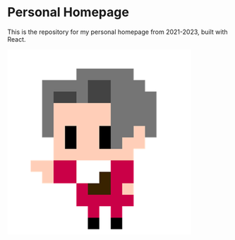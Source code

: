# Personal Homepage
This is the repository for my personal homepage from 2021-2023, built with React.

![Jianzhi Wang](/public/favicon.ico)

